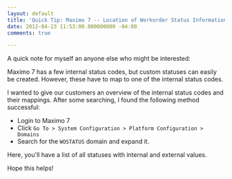```yaml
---
layout: default
title: 'Quick Tip: Maximo 7 -- Location of Workorder Status Information [Field Notes]'
date: 2012-04-23 11:53:00.000000000 -04:00
comments: true

---
```

A quick note for myself an anyone else who might be interested:

Maximo 7 has a few internal status codes, but custom statuses can easily be created. However, these have to map to one of the internal status codes.

I wanted to give our customers an overview of the internal status codes and their mappings. After some searching, I found the following method successful:

* Login to Maximo 7
* Click `Go To > System Configuration > Platform Configuration > Domains`
* Search for the `WOSTATUS` domain and expand it.

Here, you'll have a list of all statuses with internal and external values.

Hope this helps!
